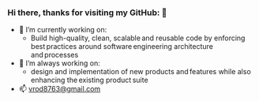 ### Hi there, thanks for visiting my GitHub: 👋

- 🔭 I’m currently working on:
  + Build high-quality, clean, scalable and reusable code by enforcing best practices around software engineering architecture and processes
- 🌱 I’m always working on: 
  + design and implementation of new products and features while also enhancing the existing product suite
- 📫  vrod8763@gmail.com 
